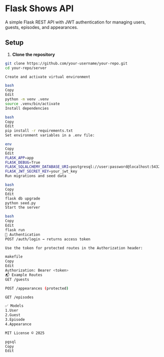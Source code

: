 # Flask Shows API

A simple Flask REST API with JWT authentication for managing users, guests, episodes, and appearances.

## Setup

1. **Clone the repository**  
```bash
git clone https://github.com/your-username/your-repo.git
cd your-repo/server

Create and activate virtual environment

bash
Copy
Edit
python -m venv .venv
source .venv/bin/activate
Install dependencies

bash
Copy
Edit
pip install -r requirements.txt
Set environment variables in a .env file:

env
Copy
Edit
FLASK_APP=app
FLASK_DEBUG=True
FLASK_SQLALCHEMY_DATABASE_URI=postgresql://user:password@localhost:5432/shows
FLASK_JWT_SECRET_KEY=your_jwt_key
Run migrations and seed data

bash
Copy
Edit
flask db upgrade
python seed.py
Start the server

bash
Copy
Edit
flask run
🔐 Authentication
POST /auth/login → returns access token

Use the token for protected routes in the Authorization header:

makefile
Copy
Edit
Authorization: Bearer <token>
📬 Example Routes
GET /guests

POST /appearances (protected)

GET /episodes

✅ Models
1.User
2.Guest
3.Episode
4.Appearance

MIT License © 2025

pgsql
Copy
Edit
